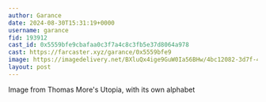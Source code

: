 ```yaml
---
author: Garance
date: 2024-08-30T15:31:19+0000
username: garance
fid: 193912
cast_id: 0x5559bfe9cbafaa0c3f7a4c8c3fb5e37d8064a978
cast: https://farcaster.xyz/garance/0x5559bfe9
image: https://imagedelivery.net/BXluQx4ige9GuW0Ia56BHw/4bc12082-3d7f-487b-8db8-6e4ee8364200/original
layout: post
---
```


Image from Thomas More's Utopia, with its own alphabet

<img src='https://imagedelivery.net/BXluQx4ige9GuW0Ia56BHw/4bc12082-3d7f-487b-8db8-6e4ee8364200/original' alt='' referrerpolicy='no-referrer'/>
